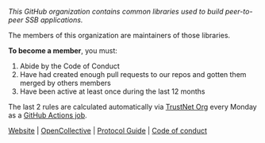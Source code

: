*This GitHub organization contains common libraries used to build peer-to-peer SSB applications.*

The members of this organization are maintainers of those libraries.

**To become a member**, you must:

1. Abide by the Code of Conduct
2. Have had created enough pull requests to our repos and gotten them merged by others members
3. Have been active at least once during the last 12 months

The last 2 rules are calculated automatically via [TrustNet Org](https://github.com/staltz/trustnet-org) every Monday as a [GitHub Actions job](https://github.com/ssbc/.github/actions).

[Website](http://scuttlebutt.nz/) | [OpenCollective](https://opencollective.com/secure-scuttlebutt-consortium) | [Protocol Guide](https://ssbc.github.io/scuttlebutt-protocol-guide/) | [Code of conduct](https://github.com/ssbc/.github/blob/master/CODE_OF_CONDUCT.md)
